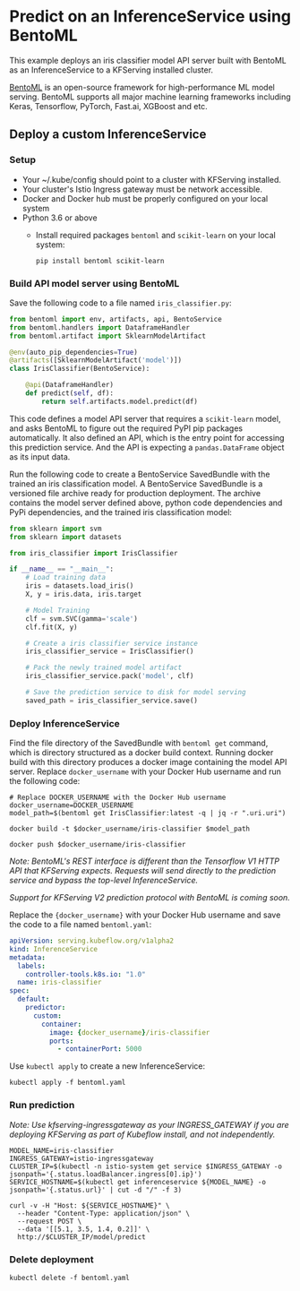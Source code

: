 # Predict on an InferenceService using BentoML

This example deploys an iris classifier model API server built with BentoML as
an InferenceService to a KFServing installed cluster.

[BentoML](https://bentoml.org) is an open-source framework for high-performance ML model
serving. BentoML supports all major machine learning frameworks including Keras,
Tensorflow, PyTorch, Fast.ai, XGBoost and etc.

## Deploy a custom InferenceService

### Setup

* Your ~/.kube/config should point to a cluster with KFServing installed.
* Your cluster's Istio Ingress gateway must be network accessible.
* Docker and Docker hub must be properly configured on your local system
* Python 3.6 or above
  * Install required packages `bentoml` and `scikit-learn` on your local system:

    ```shell
    pip install bentoml scikit-learn
    ```

### Build API model server using BentoML

Save the following code to a file named `iris_classifier.py`:

```python
from bentoml import env, artifacts, api, BentoService
from bentoml.handlers import DataframeHandler
from bentoml.artifact import SklearnModelArtifact

@env(auto_pip_dependencies=True)
@artifacts([SklearnModelArtifact('model')])
class IrisClassifier(BentoService):

    @api(DataframeHandler)
    def predict(self, df):
        return self.artifacts.model.predict(df)
```

This code defines a model API server that requires a `scikit-learn` model, and asks BentoML
to figure out the required PyPI pip packages automatically. It also defined an API,
which is the entry point for accessing this prediction service. And the API is expecting
a `pandas.DataFrame` object as its input data.

Run the following code to create a BentoService SavedBundle with the trained an iris
classification model. A BentoService SavedBundle is a versioned file archive ready for
production deployment. The archive contains the model server defined above, python code
dependencies and PyPi dependencies, and the trained iris classification model:

```python
from sklearn import svm
from sklearn import datasets

from iris_classifier import IrisClassifier

if __name__ == "__main__":
    # Load training data
    iris = datasets.load_iris()
    X, y = iris.data, iris.target

    # Model Training
    clf = svm.SVC(gamma='scale')
    clf.fit(X, y)

    # Create a iris classifier service instance
    iris_classifier_service = IrisClassifier()

    # Pack the newly trained model artifact
    iris_classifier_service.pack('model', clf)

    # Save the prediction service to disk for model serving
    saved_path = iris_classifier_service.save()
```

### Deploy InferenceService

Find the file directory of the SavedBundle with `bentoml get` command, which is
directory structured as a docker build context. Running docker build with this
directory produces a docker image containing the model API server. Replace
`docker_username` with your Docker Hub username and run the following code:

```shell
# Replace DOCKER_USERNAME with the Docker Hub username
docker_username=DOCKER_USERNAME
model_path=$(bentoml get IrisClassifier:latest -q | jq -r ".uri.uri")

docker build -t $docker_username/iris-classifier $model_path

docker push $docker_username/iris-classifier
```

*Note: BentoML's REST interface is different than the Tensorflow V1 HTTP API that
KFServing expects. Requests will send directly to the prediction service and bypass the
top-level InferenceService.*

*Support for KFServing V2 prediction protocol with BentoML is coming soon.*

Replace the `{docker_username}` with your Docker Hub username and save the code to a
file named `bentoml.yaml`:

```yaml
apiVersion: serving.kubeflow.org/v1alpha2
kind: InferenceService
metadata:
  labels:
    controller-tools.k8s.io: "1.0"
  name: iris-classifier
spec:
  default:
    predictor:
      custom:
        container:
          image: {docker_username}/iris-classifier
          ports:
            - containerPort: 5000
```

Use `kubectl apply` to create a new InferenceService:

```shell
kubectl apply -f bentoml.yaml
```

### Run prediction

*Note: Use kfserving-ingressgateway as your INGRESS_GATEWAY if you are deploying
KFServing as part of Kubeflow install, and not independently.*

```shell
MODEL_NAME=iris-classifier
INGRESS_GATEWAY=istio-ingressgateway
CLUSTER_IP=$(kubectl -n istio-system get service $INGRESS_GATEWAY -o jsonpath='{.status.loadBalancer.ingress[0].ip}')
SERVICE_HOSTNAME=$(kubectl get inferenceservice ${MODEL_NAME} -o jsonpath='{.status.url}' | cut -d "/" -f 3)

curl -v -H "Host: ${SERVICE_HOSTNAME}" \
  --header "Content-Type: application/json" \
  --request POST \
  --data '[[5.1, 3.5, 1.4, 0.2]]' \
  http://$CLUSTER_IP/model/predict
```

### Delete deployment

```shell
kubectl delete -f bentoml.yaml
```
